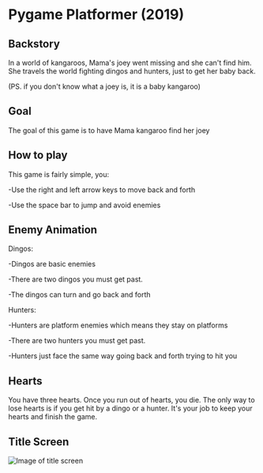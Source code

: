 # Pygame Platformer (2019)

## Backstory

In a world of kangaroos, Mama's joey went missing and she can't find him. She travels the world fighting dingos and hunters, just to get her baby back. 

(PS. if you don't know what a joey is, it is a baby kangaroo) 

## Goal

The goal of this game is to have Mama kangaroo find her joey

## How to play

This game is fairly simple, you:

-Use the right and left arrow keys to move back and forth
 
-Use the space bar to jump and avoid enemies

## Enemy Animation

Dingos:

-Dingos are basic enemies

-There are two dingos you must get past.

-The dingos can turn and go back and forth

Hunters:

-Hunters are platform enemies which means they stay on platforms

-There are two hunters you must get past. 

-Hunters just face the same way going back and forth trying to hit you

## Hearts

You have three hearts. Once you run out of hearts, you die. The only way to lose hearts is if you get hit by a dingo or a hunter. It's your job to keep your hearts and finish the game. 

## Title Screen

![Image of title screen](https://raw.githubusercontent.com/05mimzy2017/kangas_world/master/assets/images/github/title_screen.png)
